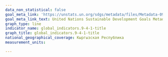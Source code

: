 ```yaml
---
data_non_statistical: false
goal_meta_link: 'https://unstats.un.org/sdgs/metadata/files/Metadata-09-04-01.pdf '
goal_meta_link_text: United Nations Sustainable Development Goals Metadata (PDF 516 KB)
graph_type: line
indicator_name: global_indicators.9-4-1-title
graph_title: global_indicators.9-4-1-title
national_geographical_coverage: Кыргызская Республика
measurement_units: 

---
```

